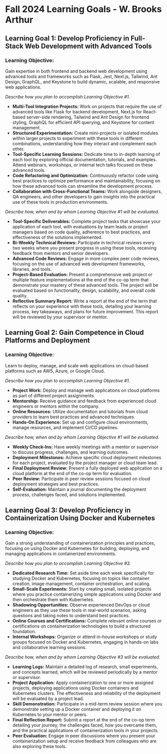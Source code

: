 # Fall 2024 Learning Goals - W. Brooks Arthur

## Learning Goal 1: Develop Proficiency in Full-Stack Web Development with Advanced Tools

### Learning Objective: 
Gain expertise in both frontend and backend web development using advanced tools and frameworks such as Flask, Jest, Next.js, Tailwind, Ant Design, GraphQL, and Keystone to build dynamic, scalable, and responsive web applications.

*Describe how you plan to accomplish Learning Objective #1.*

- **Multi-Tool Integration Projects:** Work on projects that require the use of advanced tools like Flask for backend development, Next.js for React-based server-side rendering, Tailwind and Ant Design for frontend styling, GraphQL for efficient API querying, and Keystone for content management.
- **Structured Experimentation:** Create mini-projects or isolated modules within larger projects to experiment with these tools in different combinations, understanding how they interact and complement each other.
- **Tool-Specific Learning Sessions:** Dedicate time to in-depth learning of each tool by exploring official documentation, tutorials, and examples. Attend webinars, workshops, or internal tech talks focused on these advanced tools.
- **Code Refactoring and Optimization:** Continuously refactor code using best practices to optimize performance and maintainability, focusing on how these advanced tools can streamline the development process.
- **Collaboration with Cross-Functional Teams:** Work alongside designers, QA engineers, and other developers to gain insights into the practical use of these tools in production environments.

*Describe how, when and by whom Learning Objective #1 will be evaluated.*

- **Tool-Specific Deliverables:** Complete project tasks that showcase your application of each tool, with evaluations by team leads or project managers based on code quality, adherence to best practices, and effectiveness of the solutions implemented.
- **Bi-Weekly Technical Reviews:** Participate in technical reviews every two weeks where you present progress in using these tools, receiving feedback from mentors and senior developers.
- **Advanced Code Reviews:** Engage in more complex peer code reviews, focusing on the use of advanced web development frameworks, libraries, and tools.
- **Project-Based Evaluation:** Present a comprehensive web project or multiple feature implementations at the end of the co-op term that demonstrate your mastery of these advanced tools. The project will be evaluated based on functionality, design, scalability, and overall code quality.
- **Reflective Summary Report:** Write a report at the end of the term that reflects on your experience with these tools, detailing your learning process, key takeaways, and plans for future improvement. This report will be reviewed by your supervisor or mentor.

## **Learning Goal 2: Gain Competence in Cloud Platforms and Deployment**

### Learning Objective:
Learn to deploy, manage, and scale web applications on cloud-based platforms such as AWS, Azure, or Google Cloud.

*Describe how you plan to accomplish Learning Objective #1.*

- **Project Work:** Deploy and manage web applications on cloud platforms as part of different project assignments.
- **Mentorship:** Receive guidance and feedback from experienced cloud engineers or mentors within the company.
- **Online Resources:** Utilize documentation and tutorials from cloud providers to learn best practices and advanced techniques.
- **Hands-On Experience:** Set up and configure cloud environments, manage resources, and implement CI/CD pipelines.

*Describe how, when and by whom Learning Objective #1 will be evaluated.*

- **Weekly Check-Ins:** Have weekly meetings with a mentor or supervisor to discuss progress, challenges, and learning outcomes.
- **Deployment Milestones:** Achieve specific cloud deployment milestones for each project, evaluated by the project manager or cloud team lead.
- **Final Deployment Review:** Present a fully deployed web application on a cloud platform at the end of the co-op term for evaluation.
- **Peer Review:** Participate in peer review sessions focused on cloud deployment strategies and best practices.
- **Self-Evaluation:** Maintain a journal documenting the deployment process, challenges faced, and solutions implemented.

## **Learning Goal 3: Develop Proficiency in Containerization Using Docker and Kubernetes**

### Learning Objective: 
Gain a strong understanding of containerization principles and practices, focusing on using Docker and Kubernetes for building, deploying, and managing applications in containerized environments.

*Describe how you plan to accomplish Learning Objective #3.*

- **Dedicated Research Time:** Set aside time each week specifically for studying Docker and Kubernetes, focusing on topics like container creation, image management, container orchestration, and scaling.
- **Small-Scale Experiments:** Start by creating small, isolated projects where you practice containerizing simple applications using Docker and then orchestrate them with Kubernetes.
- **Shadowing Opportunities:** Observe experienced DevOps or cloud engineers as they use these tools in real-world scenarios, asking questions and taking notes to understand best practices.
- **Online Courses and Certifications:** Complete relevant online courses or certifications on containerization technologies to build a structured foundation.
- **Internal Workshops:** Organize or attend in-house workshops or study groups focused on Docker and Kubernetes, engaging in hands-on labs and collaborative learning sessions.

*Describe how, when and by whom Learning Objective #3 will be evaluated.*

- **Learning Logs:** Maintain a detailed log of research, small experiments, and concepts learned, which will be reviewed periodically by a mentor or supervisor.
- **Project Application:** Apply containerization to one or more assigned projects, deploying applications using Docker containers and Kubernetes clusters. The effectiveness and reliability of the deployment will be evaluated by a project lead.
- **Skill Demonstration:** Participate in a mid-term review session where you demonstrate setting up a Docker container and deploying it on Kubernetes to your mentor or peers.
- **Final Reflection Report:** Submit a report at the end of the co-op term detailing your journey, the challenges faced, how you overcame them, and the practical applications of containerization tools in your projects.
- **Peer Evaluation:** Engage in peer discussions where you present your containerization setup and receive feedback from colleagues who are also exploring these tools.